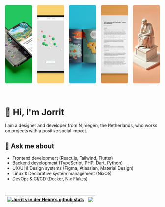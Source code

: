 <div align="center">
  <a href="https://jorritvanderheide.com">
    <img src="banner.webp"/>
  </a>
</div>

<br>

<br>

# 👋 Hi, I'm Jorrit
I am a designer and developer from Nijmegen, the Netherlands, who works on projects with a positive social impact.

## 💬 Ask me about
- Frontend development (React.js, Tailwind, Flutter)
- Backend development (TypeScript, PHP, Dart, Python)
- UX/UI & Design systems (Figma, Atlassian, Material Design)
- Linux & Declarative system management (NixOS)
- DevOps & CI/CD (Docker, Nix Flakes)

<!--
## 📅 Hobbies
- 

## 💻 Current projects
- 

## 📚 Learning
- 3D modeling
- Ham radio
- PCB design
-->

<br>

| <a href="https://github.com/jorritvanderheide?tab=repositories"><img align="center" src="https://github-readme-stats-one-sigma-56.vercel.app/api?username=jorritvanderheide&show_icons=true&hide_rank=true&hide=stars&line_height=32&include_all_commits=true&theme=shadow_blue&hide_border=true" alt="Jorrit van der Heide's github stats" /></a> | <a href="https://github.com/jorritvanderheide?tab=repositories"><img align="center" src="https://github-readme-stats-one-sigma-56.vercel.app/api/top-langs/?username=jorritvanderheide&theme=shadow_blue&hide_border=true&langs_count=4&hide_title=true&hide=html,css,scss,processing,c%2B%2B,cmake&size_weight=0.5&count_weight=0.5" /></a> |
| ------------- | ------------- |

